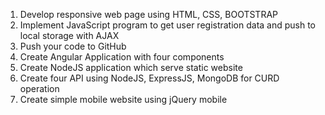 1. Develop responsive web page using HTML, CSS, BOOTSTRAP
2. Implement JavaScript program to get user registration data and push to local storage with AJAX
3. Push your code to GitHub
4. Create Angular Application with four components 
5. Create NodeJS application which serve static website
6. Create four API using NodeJS, ExpressJS, MongoDB for CURD operation 
7. Create simple mobile website using jQuery mobile
